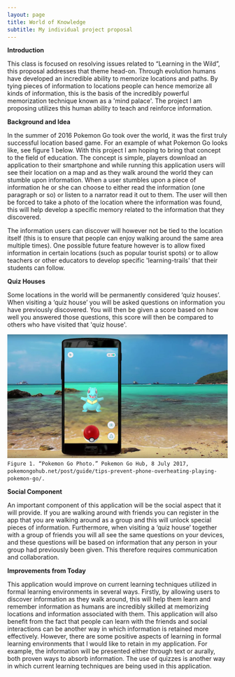 ```yaml
---
layout: page
title: World of Knowledge
subtitle: My individual project proposal
---
```


**Introduction**

This class is focused on resolving issues related to “Learning in the Wild”, this proposal addresses that theme head-on. Through evolution humans have developed an incredible ability to memorize locations and paths. By tying pieces of information to locations people can hence memorize all kinds of information, this is the basis of the incredibly powerful memorization technique known as a 'mind palace'. The project I am proposing utilizes this human ability to teach and reinforce information. 

**Background and Idea**

In the summer of 2016 Pokemon Go took over the world, it was the first truly successful location based game. For an example of what Pokemon Go looks like, see figure 1 below. With this project I am hoping to bring that concept to the field of education. The concept is simple, players download an application to their smartphone and while running this application users will see their location on a map and as they walk around the world they can stumble upon information. When a user stumbles upon a piece of information he or she can choose to either read the information (one paragraph or so) or listen to a narrator read it out to them. The user will then be forced to take a photo of the location where the information was found, this will help develop a specific memory related to the information that they discovered.

The information users can discover will however not be tied to the location itself (this is to ensure that people can enjoy walking around the same area multiple times). One possible future feature however is to allow fixed information in certain locations (such as popular tourist spots) or to allow teachers or other educators to develop specific 'learning-trails' that their students can follow. 

**Quiz Houses**

Some locations in the world will be permanently considered ‘quiz houses’. When visiting a ‘quiz house’ you will be asked questions on information you have previously discovered. You will then be given a score based on how well you answered those questions, this score will then be compared to others who have visited that 'quiz house'. 

![pokemon go photo](/img/pokemon-go.png)
`Figure 1. “Pokemon Go Photo.” Pokemon Go Hub, 8 July 2017, pokemongohub.net/post/guide/tips-prevent-phone-overheating-playing-pokemon-go/.`

**Social Component**

An important component of this application will be the social aspect that it will provide. If you are walking around with friends you can register in the app that you are walking around as a group and this will unlock special pieces of information. Furthermore, when visiting a ‘quiz house’ together with a group of friends you will all see the same questions on your devices, and these questions will be based on information that any person in your group had previously been given. This therefore requires communication and collaboration. 

**Improvements from Today**

This application would improve on current learning techniques utilized in formal learning environments in several ways. Firstly, by allowing users to discover information as they walk around, this will help them learn and remember information as humans are incredibly skilled at memorizing locations and information associated with them. This application will also benefit from the fact that people can learn with the friends and social interactions can be another way in which information is retained more effectively. However, there are some positive aspects of learning in formal learning environments that I would like to retain in my application. For example, the information will be presented either through text or aurally, both proven ways to absorb information. The use of quizzes is another way in which current learning techniques are being used in this application. 
